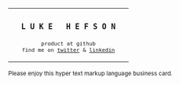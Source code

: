 <table>
    <tr align="center">
      <td>
<h3><samp>&nbsp;&nbsp;L U K E &nbsp; H E F S O N&nbsp;&nbsp;</samp></h3>
<sub><samp>product at github</samp></sub><br>
<sub><samp>find me on <a href="https://twitter.com/lukehefson/">twitter</a> & <a href="https://uk.linkedin.com/in/lukehefson">linkedin</a></br></br></samp></sub>
</td>
    </tr>
</table>

<sub>Please enjoy this hyper text markup language business card. <a href="https://raw.githubusercontent.com/lukehefson/lukehefson/master/README.md"></sub>
